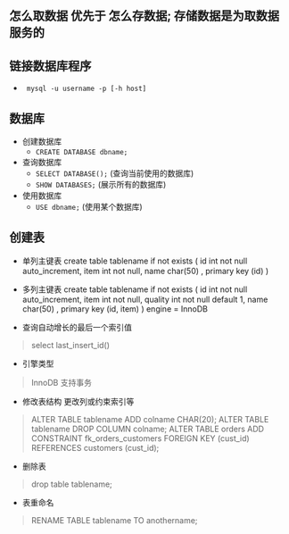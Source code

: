 ## 怎么取数据 优先于 怎么存数据; 存储数据是为取数据服务的 

## 链接数据库程序
* ``` mysql -u username -p [-h host]```  

## 数据库
* 创建数据库
    * ``` CREATE DATABASE dbname; ```
* 查询数据库
    * ``` SELECT DATABASE(); ``` (查询当前使用的数据库)
    * ``` SHOW DATABASES; ``` (展示所有的数据库)
* 使用数据库
    * ``` USE dbname; ``` (使用某个数据库)

## 创建表   
* 单列主键表
create table tablename if not exists
(
    id int not null auto_increment,
    item int not null,
    name char(50) ,
    primary key (id)
)   
* 多列主键表
create table tablename if not exists
(
    id int not null auto_increment,
    item int not null,
    quality int not null default 1,
    name char(50) ,
    primary key (id, item)
) engine = InnoDB

* 查询自动增长的最后一个索引值
> select last_insert_id()

* 引擎类型 
> InnoDB 支持事务

* 修改表结构 更改列或约束索引等
> ALTER TABLE tablename ADD colname CHAR(20);
> ALTER TABLE tablename DROP COLUMN colname;
> ALTER TABLE orders ADD CONSTRAINT fk_orders_customers FOREIGN KEY (cust_id) REFERENCES customers (cust_id);

* 删除表
> drop table tablename;

* 表重命名
> RENAME TABLE tablename TO anothername;
